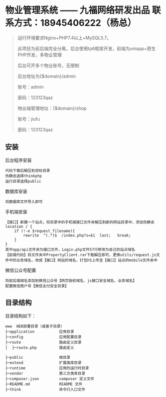物业管理系统 —— 九福网络研发出品
联系方式：18945406222（杨总）
===============

> 运行环境要求Nginx+PHP7.4以上+MySQL5.7。
>
> 此项目为前后端完全分离，后台使用tp6框架开发，前端为uniapp+原生PHP开发，多物业管理
>
> 后台可开多个物业账号，无限制
>
> 后台地址为{$domain}/admin
>
> 账号：admin
>
> 密码：123123qaz
>
> 物业端管理地址：{$domain}/shop
>
> 账号：jiufu
>
> 密码：123123qaz

## 安装

后台程序安装

~~~
代码下载后解压到目标目录
伪静态选择thinkphp
运行目录选择public
~~~

数据库安装

~~~
将数据库文件导入即可
~~~

手机端安装

~~~
【接口】新建一个站点，将目录中的手机端接口文件夹解压到新的网站目录中，添加伪静态
location / {
	if (!-e $request_filename){
		rewrite  ^(.*)$  /index.php?s=$1  last;   break;
	}
}
其中app/api文件夹为接口文件，Login.php文件57行修改为自己的站点域名
【前端代码】将文件夹中PropertyClient.rar下载解压即可，更换utils/request.js文件中的业务域名，改成【接口】网站的域名，打包h5上传至【接口】站点的mobile文件夹中
~~~

微信公众号配置
~~~
将前后端域名添加到微信公众号【网页授权域名、js接口安全域名、业务域名】
配置微信商户号【微信支付安全目录】
~~~

## 目录结构

目录结构如下：

~~~
www  WEB部署目录（或者子目录）
├─application           应用目录
├─config                应用配置目录
├─route                 路由定义目录
│  ├─route.php          路由定义

├─public                根目录
├─extend                扩展类库目录
├─runtime               应用的运行时目录
├─vendor                第三方类库目录
├─composer.json         composer 定义文件
├─README.md             README 文件
├─think                 命令行入口文件
~~~
